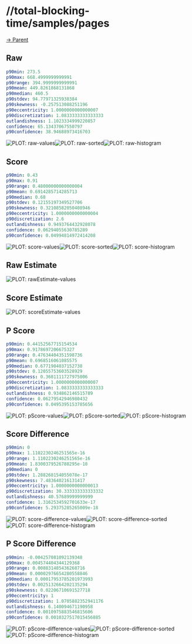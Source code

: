 
# //total-blocking-time/samples/pages

[→ Parent](../..)


## Raw


```yaml
p90min: 273.5
p90max: 668.4999999999991
p90range: 394.9999999999991
p90mean: 449.8261868131868
p90median: 460.5
p90stdev: 94.77971325938384
p90skewness: -0.257513088251196
p90eccentricity: 1.0000000000000007
p90discretization: 1.0833333333333333
outlandishness: 1.1023334999220857
confidence: 65.13437067550797
p90confidence: 38.94688973416703

```

![PLOT: raw-values](./raw/values.svg)![PLOT: raw-sorted](./raw/sorted.svg)![PLOT: raw-histogram](./raw/histogram.svg)
## Score


```yaml
p90min: 0.43
p90max: 0.91
p90range: 0.48000000000000004
p90mean: 0.6914285714285713
p90median: 0.68
p90stdev: 0.12155197349527706
p90skewness: 0.32108582050408946
p90eccentricity: 1.0000000000000004
p90discretization: 2.6
outlandishness: 0.9493764432928078
confidence: 0.06294055630785289
p90confidence: 0.04994814972414208

```

![PLOT: score-values](./score/values.svg)![PLOT: score-sorted](./score/sorted.svg)![PLOT: score-histogram](./score/histogram.svg)
## Raw Estimate

![PLOT: rawEstimate-values](./rawEstimate/values.svg)
## Score Estimate

![PLOT: scoreEstimate-values](./scoreEstimate/values.svg)
## P Score


```yaml
p90min: 0.44152567715154534
p90max: 0.9178697206675327
p90range: 0.47634404351598736
p90mean: 0.6968516061085575
p90median: 0.6771904037152738
p90stdev: 0.12055753603528929
p90skewness: 0.3681111727975006
p90eccentricity: 1.0000000000000007
p90discretization: 1.0833333333333333
outlandishness: 0.934862146515789
confidence: 0.06279542946980432
p90confidence: 0.0495395153785656

```

![PLOT: pScore-values](./pScore/values.svg)![PLOT: pScore-sorted](./pScore/sorted.svg)![PLOT: pScore-histogram](./pScore/histogram.svg)
## Score Difference


```yaml
p90min: 0
p90max: 1.1102230246251565e-16
p90range: 1.1102230246251565e-16
p90mean: 1.8300379526788295e-18
p90median: 0
p90stdev: 1.288268154055078e-17
p90skewness: 7.483640216131417
p90eccentricity: 1.0000000000000013
p90discretization: 30.333333333333332
outlandishness: 40.57689999999999
confidence: 1.3162534592701633e-17
p90confidence: 5.29375285265009e-18

```

![PLOT: score-difference-values](./score-difference/values.svg)![PLOT: score-difference-sorted](./score-difference/sorted.svg)![PLOT: score-difference-histogram](./score-difference/histogram.svg)
## P Score Difference


```yaml
p90min: -0.004257081092139348
p90max: 0.004574404344129368
p90range: 0.008831485436268716
p90mean: 0.00002976654280558846
p90median: 0.00017953785201973993
p90stdev: 0.0025132664202135294
p90skewness: 0.02206710691527718
p90eccentricity: 1
p90discretization: 1.0705882352941176
outlandishness: 6.140094671190958
confidence: 0.0010975883546815606
p90confidence: 0.0010327517015456885

```

![PLOT: pScore-difference-values](./pScore-difference/values.svg)![PLOT: pScore-difference-sorted](./pScore-difference/sorted.svg)![PLOT: pScore-difference-histogram](./pScore-difference/histogram.svg)